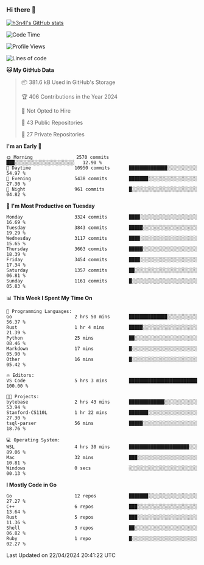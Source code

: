 ### Hi there 👋

[![h3n4l's GitHub stats](https://github-readme-stats.vercel.app/api?username=h3n4l&count_private=true&show_icons=true&theme=radical)](https://github.com/h3n4l/github-readme-stats)

<!--START_SECTION:waka-->
![Code Time](http://img.shields.io/badge/Code%20Time-1%2C866%20hrs%2044%20mins-blue)

![Profile Views](http://img.shields.io/badge/Profile%20Views-0-blue)

![Lines of code](https://img.shields.io/badge/From%20Hello%20World%20I%27ve%20Written-6.7%20million%20lines%20of%20code-blue)

**🐱 My GitHub Data** 

> 📦 381.6 kB Used in GitHub's Storage 
 > 
> 🏆 406 Contributions in the Year 2024
 > 
> 🚫 Not Opted to Hire
 > 
> 📜 43 Public Repositories 
 > 
> 🔑 27 Private Repositories 
 > 
**I'm an Early 🐤** 

```text
🌞 Morning                2570 commits        ███░░░░░░░░░░░░░░░░░░░░░░   12.90 % 
🌆 Daytime                10950 commits       ██████████████░░░░░░░░░░░   54.97 % 
🌃 Evening                5438 commits        ███████░░░░░░░░░░░░░░░░░░   27.30 % 
🌙 Night                  961 commits         █░░░░░░░░░░░░░░░░░░░░░░░░   04.82 % 
```
📅 **I'm Most Productive on Tuesday** 

```text
Monday                   3324 commits        ████░░░░░░░░░░░░░░░░░░░░░   16.69 % 
Tuesday                  3843 commits        █████░░░░░░░░░░░░░░░░░░░░   19.29 % 
Wednesday                3117 commits        ████░░░░░░░░░░░░░░░░░░░░░   15.65 % 
Thursday                 3663 commits        █████░░░░░░░░░░░░░░░░░░░░   18.39 % 
Friday                   3454 commits        ████░░░░░░░░░░░░░░░░░░░░░   17.34 % 
Saturday                 1357 commits        ██░░░░░░░░░░░░░░░░░░░░░░░   06.81 % 
Sunday                   1161 commits        █░░░░░░░░░░░░░░░░░░░░░░░░   05.83 % 
```


📊 **This Week I Spent My Time On** 

```text
💬 Programming Languages: 
Go                       2 hrs 50 mins       ██████████████░░░░░░░░░░░   56.37 % 
Rust                     1 hr 4 mins         █████░░░░░░░░░░░░░░░░░░░░   21.39 % 
Python                   25 mins             ██░░░░░░░░░░░░░░░░░░░░░░░   08.46 % 
Markdown                 17 mins             █░░░░░░░░░░░░░░░░░░░░░░░░   05.90 % 
Other                    16 mins             █░░░░░░░░░░░░░░░░░░░░░░░░   05.42 % 

🔥 Editors: 
VS Code                  5 hrs 3 mins        █████████████████████████   100.00 % 

🐱‍💻 Projects: 
bytebase                 2 hrs 43 mins       █████████████░░░░░░░░░░░░   53.94 % 
Stanford-CS110L          1 hr 22 mins        ███████░░░░░░░░░░░░░░░░░░   27.30 % 
tsql-parser              56 mins             █████░░░░░░░░░░░░░░░░░░░░   18.76 % 

💻 Operating System: 
WSL                      4 hrs 30 mins       ██████████████████████░░░   89.06 % 
Mac                      32 mins             ███░░░░░░░░░░░░░░░░░░░░░░   10.81 % 
Windows                  0 secs              ░░░░░░░░░░░░░░░░░░░░░░░░░   00.13 % 
```

**I Mostly Code in Go** 

```text
Go                       12 repos            ███████░░░░░░░░░░░░░░░░░░   27.27 % 
C++                      6 repos             ███░░░░░░░░░░░░░░░░░░░░░░   13.64 % 
Rust                     5 repos             ███░░░░░░░░░░░░░░░░░░░░░░   11.36 % 
Shell                    3 repos             ██░░░░░░░░░░░░░░░░░░░░░░░   06.82 % 
Ruby                     1 repo              █░░░░░░░░░░░░░░░░░░░░░░░░   02.27 % 
```




 Last Updated on 22/04/2024 20:41:22 UTC
<!--END_SECTION:waka-->

